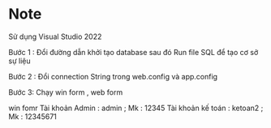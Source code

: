 # Note

Sử dụng Visual Studio 2022

Bước 1 :
Đổi đường dẫn khởi tạo database sau đó Run file SQL để tạo cơ sở sự liệu

Bước 2 :
Đổi connection String trong web.config và app.config

Bước 3:
Chạy win form , web form

win fomr
Tài khoản Admin : admin ; Mk : 12345
Tài khoản kế toán : ketoan2 ; Mk : 12345671
